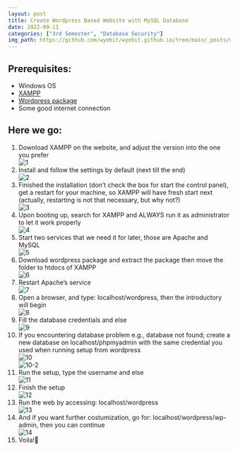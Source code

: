 ```yaml
---
layout: post
title: Create Wordpress Based Website with MySQL Database
date: 2022-09-11
categories: ["3rd Semester", "Database Security"]
img_path: https://github.com/wyebit/wyebit.github.io/tree/main/_posts/media/2022-09-11-create-wordpress-based-website-with-mysql-database/
---
```


## Prerequisites:
- Windows OS
- [XAMPP](https://www.apachefriends.org/download.html)
- [Wordpress package](https://wordpress.org/download/)
- Some good internet connection

## Here we go:
1.	Download XAMPP on the website, and adjust the version into the one you prefer  
![1](1.png)
2.	Install and follow the settings by default (next till the end)  
![2](2.png)
3.	Finished the installation (don’t check the box for start the control panel), get a restart for your machine, so XAMPP will have fresh start next (actually, restarting is not that necessary, but why not?)  
![3](3.png)
4.	Upon booting up, search for XAMPP and ALWAYS run it as administrator to let it work properly  
![4](4.png)
5.	Start two services that we need it for later, those are Apache and MySQL  
![5](5.png)
6.	Download wordpress package and extract the package then move the folder to htdocs of XAMPP  
![6](6.png)
7.	Restart Apache’s service  
![7](7.png)
8.	Open a browser, and type: localhost/wordpress, then the introductory will begin  
![8](8.png)
9.	Fill the database credentials and else  
![9](9.png)
10. If you encountering database problem e.g., database not found; create a new database on localhost/phpmyadmin with the same credential you used when running setup from wordpress  
![10](10.png)  
![10-2](10-2.png)
11. Run the setup, type the username and else  
![11](11.png)
12. Finish the setup  
![12](12.png)
13. Run the web by accessing: localhost/wordpress  
![13](13.png)
14. And if you want further costumization, go for: localhost/wordpress/wp-admin, then you can continue  
![14](14.png)
15. Voila!:clap: